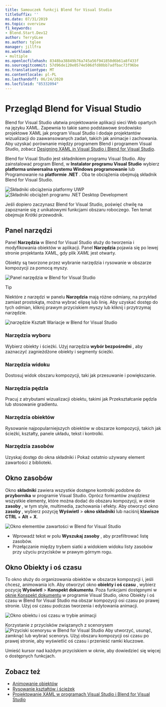 ```yaml
---
title: Samouczek funkcji Blend for Visual Studio
titleSuffix: ''
ms.date: 07/31/2019
ms.topic: overview
f1_keywords:
- Blend.Start.Dev12
author: TerryGLee
ms.author: tglee
manager: jillfra
ms.workload:
- multiple
ms.openlocfilehash: 8348ba38849b76a745a56f941850d6b61a8f433f
ms.sourcegitcommit: 57d96de120e0574e506dfd80bb7adfbac73f96be
ms.translationtype: MT
ms.contentlocale: pl-PL
ms.lasthandoff: 06/24/2020
ms.locfileid: "85332094"
---
```

# <a name="blend-for-visual-studio-overview"></a>Przegląd Blend for Visual Studio

Blend for Visual Studio ułatwia projektowanie aplikacji sieci Web opartych na języku XAML. Zapewnia to takie samo podstawowe środowisko projektowe XAML jak program Visual Studio i dodaje projektantów wizualizacji do zaawansowanych zadań, takich jak animacje i zachowania. Aby uzyskać porównanie między programem Blend i programem Visual Studio, zobacz [Designing XAML in Visual Studio i Blend for Visual Studio](../xaml-tools/designing-xaml-in-visual-studio.md).

Blend for Visual Studio jest składnikiem programu Visual Studio. Aby zainstalować program Blend, w **Instalator programu Visual Studio** wybierz **platforma uniwersalna systemu Windows programowanie** lub Programowanie na **platformie .NET** . Oba te obciążenia obejmują składnik Blend for Visual Studio.

![Składniki obciążenia platformy UWP](media/installer-uwp.png)&nbsp;&nbsp;&nbsp;&nbsp;![Składniki obciążeń programu .NET Desktop Development](media/installer-dotnet-desktop.png)

Jeśli dopiero zaczynasz Blend for Visual Studio, poświęć chwilę na zapoznanie się z unikatowymi funkcjami obszaru roboczego. Ten temat obejmuje Krótki przewodnik.

## <a name="tools-panel"></a>Panel narzędzi

Panel **Narzędzia** w Blend for Visual Studio służy do tworzenia i modyfikowania obiektów w aplikacji. Panel **Narzędzia** pojawia się po lewej stronie projektanta XAML, gdy plik *XAML* jest otwarty.

Obiekty są tworzone przez wybranie narzędzia i rysowanie w obszarze kompozycji za pomocą myszy.

![Panel narzędzia w Blend for Visual Studio](media/blend-tools-panel.png)

> [!TIP]
> Niektóre z narzędzi w panelu **Narzędzia** mają różne odmiany, na przykład zamiast prostokąta, można wybrać elipsę lub linię. Aby uzyskać dostęp do tych odmian, kliknij prawym przyciskiem myszy lub kliknij i przytrzymaj narzędzie.
>
> ![narzędzie Kształt Wariacje w Blend for Visual Studio](media/blend-rectangle-tool-variations.png)

### <a name="selection-tools"></a>Narzędzia wyboru

Wybierz obiekty i ścieżki. Użyj narzędzia **wybór bezpośredni** , aby zaznaczyć zagnieżdżone obiekty i segmenty ścieżki.

### <a name="view-tools"></a>Narzędzia widoku

Dostosuj widok obszaru kompozycji, taki jak przesuwanie i powiększanie.

### <a name="brush-tools"></a>Narzędzia pędzla

Pracuj z atrybutami wizualizacji obiektu, takimi jak Przekształcanie pędzla lub stosowanie gradientu.

### <a name="object-tools"></a>Narzędzia obiektów

Rysowanie najpopularniejszych obiektów w obszarze kompozycji, takich jak ścieżki, kształty, panele układu, tekst i kontrolki.

### <a name="asset-tools"></a>Narzędzia zasobów

Uzyskaj dostęp do okna składniki i Pokaż ostatnio używany element zawartości z biblioteki.

## <a name="assets-window"></a>Okno zasobów

Okno **składniki** zawiera wszystkie dostępne kontrolki podobne do **przybornika** w programie Visual Studio. Oprócz formantów znajdziesz wszystkie elementy, które można dodać do obszaru kompozycji, w oknie **zasoby** , w tym style, multimedia, zachowania i efekty. Aby otworzyć okno **zasoby** , wybierz pozycję **Wyświetl**  >  **okno składniki** lub naciśnij **klawisze CTRL** + **Alt** + **X**.

![Okno elementów zawartości w Blend for Visual Studio](media/blend-assets-window.png)

- Wprowadź tekst w polu **Wyszukaj zasoby** , aby przefiltrować listę zasobów.
- Przełączanie między trybem siatki a widokiem widoku listy zasobów przy użyciu przycisków w prawym górnym rogu.

## <a name="objects-and-timeline-window"></a>Okno Obiekty i oś czasu

To okno służy do organizowania obiektów w obszarze kompozycji i, jeśli chcesz, animowania ich. Aby otworzyć okno **obiekty i oś czasu** , wybierz pozycję **Wyświetl**  >  **Konspekt dokumentu**. Poza funkcjami dostępnymi w [oknie Konspekt dokumentu](creating-a-ui-by-using-xaml-designer-in-visual-studio.md#document-outline-window) w programie Visual Studio, okno Obiekty i oś czasu w Blend for Visual Studio ma obszar kompozycji osi czasu po prawej stronie. Użyj osi czasu podczas tworzenia i edytowania animacji.

![Okno obiektu i osi czasu w trybie animacji](media/storyboard-timeline.png)

Korzystanie z przycisków związanych z scenorysem ![Przyciski scenorysu w Blend for Visual Studio](media/storyboard-buttons.png) Aby utworzyć, usunąć, zamknąć lub wybrać scenorys. Użyj obszaru kompozycji osi czasu po prawej stronie, aby wyświetlić oś czasu i przenieść ramki kluczowe.

Umieść kursor nad każdym przyciskiem w oknie, aby dowiedzieć się więcej o dostępnych funkcjach.

## <a name="see-also"></a>Zobacz też

- [Animowanie obiektów](../xaml-tools/animate-objects-in-xaml-designer.md)
- [Rysowanie kształtów i ścieżek](../xaml-tools/draw-shapes-and-paths.md)
- [Projektowanie XAML w programach Visual Studio i Blend for Visual Studio](../xaml-tools/designing-xaml-in-visual-studio.md)
